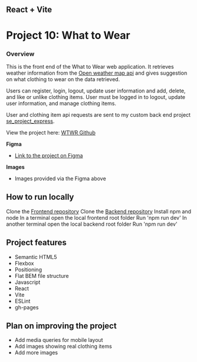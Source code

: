 ## React + Vite

# Project 10: What to Wear

### Overview

This is the front end of the What to Wear web application. It retrieves weather information from the [Open weather map api](https://api.openweathermap.org) and gives suggestion on what clothing to wear on the data retrieved.

Users can register, login, logout, update user information and add, delete, and like or unlike clothing items.
User must be logged in to logout, update user information, and manage clothing items.

User and clothing item api requests are sent to my custom back end project [se_project_express](https://github.com/nathanielDaley/se_project_express).

View the project here:
[WTWR Github](https://nathanieldaley.github.io/se_project_react/)

**Figma**

- [Link to the project on Figma](https://www.figma.com/design/F03bTb81Pw8IDPj5Y9rc5i/Sprint-10-%7C-WTWR?node-id=568-289&node-type=frame&t=LfmJehh9mz8MZyOo-0)

**Images**

- Images provided via the Figma above

## How to run locally

Clone the [Frontend repository](https://nathanieldaley.github.io/se_project_react/)
Clone the [Backend repository](https://github.com/nathanielDaley/se_project_express)
Install npm and node
In a terminal open the local frontend root folder
Run 'npm run dev'
In another terminal open the local backend root folder
Run 'npm run dev'

## Project features

- Semantic HTML5
- Flexbox
- Positioning
- Flat BEM file structure
- Javascript
- React
- Vite
- ESLint
- gh-pages

## Plan on improving the project

- Add media queries for mobile layout
- Add images showing real clothing items
- Add more images
